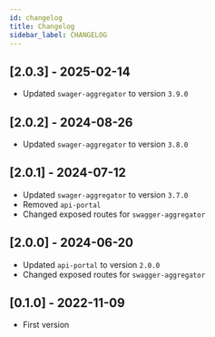 ```yaml
---
id: changelog
title: Changelog
sidebar_label: CHANGELOG
---
```


<!--
WARNING: this file was automatically generated by Mia-Platform Doc Aggregator.
DO NOT MODIFY IT BY HAND.
Instead, modify the source file and run the aggregator to regenerate this file.
-->

## [2.0.3] - 2025-02-14

- Updated `swager-aggregator` to version `3.9.0`

## [2.0.2] - 2024-08-26

- Updated `swager-aggregator` to version `3.8.0`

## [2.0.1] - 2024-07-12

- Updated `swager-aggregator` to version `3.7.0`
- Removed `api-portal`
- Changed exposed routes for `swagger-aggregator`

## [2.0.0] - 2024-06-20

- Updated `api-portal` to version `2.0.0`
- Changed exposed routes for `swagger-aggregator`

## [0.1.0] - 2022-11-09

- First version

